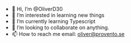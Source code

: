 - 👋 Hi, I’m @OliverD30
- 👀 I’m interested in learning new things
- 🌱 I’m currently learning Typescript
- 💞️ I’m looking to collaborate on anything.
- 📫 How to reach me email: oliver@provento.se

<!---
OliverD30/OliverD30 is a ✨ special ✨ repository because its `README.md` (this file) appears on your GitHub profile.
You can click the Preview link to take a look at your changes.
--->
